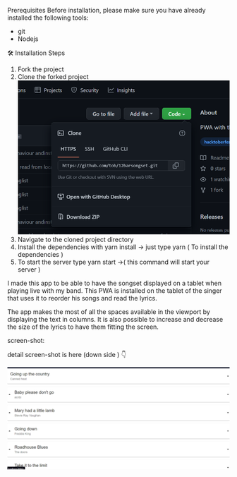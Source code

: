 Prerequisites
Before installation, please make sure you have already installed the following tools:

* git
* Nodejs

🛠️ Installation Steps
1) Fork the project 
2) Clone the forked project
![](img/clone.png)
3) Navigate to the cloned project directory
4) Install the dependencies with yarn install
-> just type yarn ( To install the dependencies )
5) To start the server type yarn start 
->( this command will start your server )


I made this app to be able to have the songset displayed on a tablet when playing live with my band. 
This PWA is installed on the tablet of the singer that uses it to reorder his songs and read the lyrics.

The app makes the most of all the spaces available in the viewport by displaying the text in columns.
It is also possible to increase and decrease the size of the lyrics to have them fitting the screen.


screen-shot:

detail screen-shot is here  (down side )  👇

![](img/demo.png)